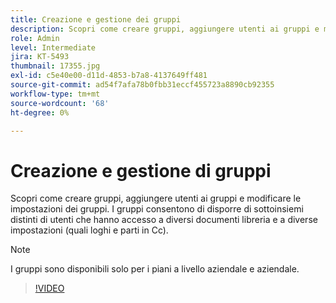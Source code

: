 ```yaml
---
title: Creazione e gestione dei gruppi
description: Scopri come creare gruppi, aggiungere utenti ai gruppi e modificare le impostazioni dei gruppi
role: Admin
level: Intermediate
jira: KT-5493
thumbnail: 17355.jpg
exl-id: c5e40e00-d11d-4853-b7a8-4137649ff481
source-git-commit: ad54f7afa78b0fbb31eccf455723a8890cb92355
workflow-type: tm+mt
source-wordcount: '68'
ht-degree: 0%

---
```


# Creazione e gestione di gruppi

Scopri come creare gruppi, aggiungere utenti ai gruppi e modificare le impostazioni dei gruppi. I gruppi consentono di disporre di sottoinsiemi distinti di utenti che hanno accesso a diversi documenti libreria e a diverse impostazioni (quali loghi e parti in Cc).

>[!NOTE]
>
>I gruppi sono disponibili solo per i piani a livello aziendale e aziendale.

>[!VIDEO](https://video.tv.adobe.com/v/344682?quality=12&learn=on&hidetitle=true)
